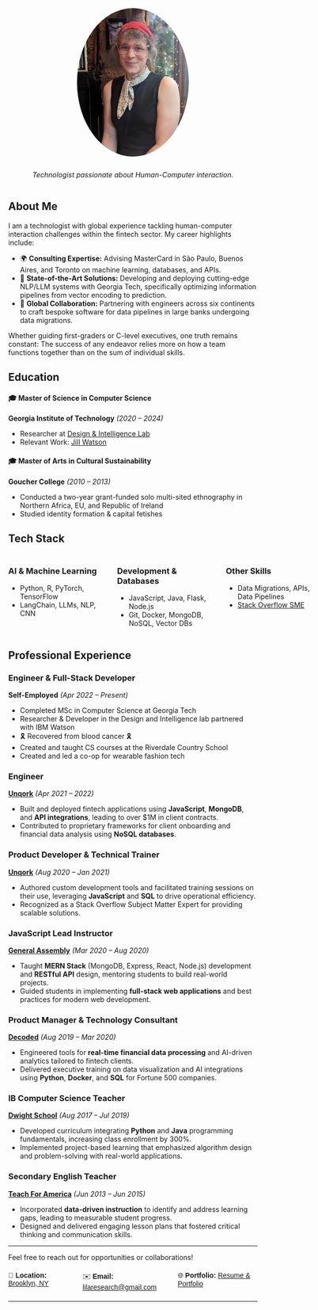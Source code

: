 <div style="display: flex; flex-direction: column; align-items: center; text-align: center; margin-bottom: 20px;">
    <div>
        <img src="https://raw.githubusercontent.com/LilaShiba/resume2024/refs/heads/main/self.jpg" 
             alt="Profile Picture" height="300" 
             style="border-radius: 50%; margin-bottom: 20px;">
    </div>
    <div>
        <p style="font-style: italic; margin-top: 5px;">Technologist passionate about Human-Computer interaction.</p>
    </div>
</div>



## **About Me**  
I am a technologist with global experience tackling human-computer interaction challenges within the fintech sector. My career highlights include:  

- 🌍 **Consulting Expertise:** Advising MasterCard in São Paulo, Buenos Aires, and Toronto on machine learning, databases, and APIs.  
- 🤖 **State-of-the-Art Solutions:** Developing and deploying cutting-edge NLP/LLM systems with Georgia Tech, specifically optimizing information pipelines from vector encoding to prediction.  
- 🌟 **Global Collaboration:** Partnering with engineers across six continents to craft bespoke software for data pipelines in large banks undergoing data migrations.  

Whether guiding first-graders or C-level executives, one truth remains constant: The success of any endeavor relies more on how a team functions together than on the sum of individual skills.

## **Education**  

#### 🎓 **Master of Science in Computer Science**  
**Georgia Institute of Technology** *(2020 – 2024)*  
- Researcher at [Design & Intelligence Lab](https://dilab.gatech.edu/)  
- Relevant Work: [Jill Watson](https://dilab.gatech.edu/jill-watson/)  

#### 🎓 **Master of Arts in Cultural Sustainability**  
**Goucher College** *(2010 – 2013)*  
- Conducted a two-year grant-funded solo multi-sited ethnography in Northern Africa, EU, and Republic of Ireland  
- Studied identity formation & capital fetishes  

## **Tech Stack**  

<div style="display: flex; justify-content: space-between; align-items: flex-start; gap: 20px; margin: 20px 0;">
    <div style="flex: 1; min-width: 200px;">
        <h3>AI & Machine Learning</h3>
        <ul>
            <li>Python, R, PyTorch, TensorFlow</li>
            <li>LangChain, LLMs, NLP, CNN</li>
        </ul>
    </div>
    <div style="flex: 1; min-width: 200px;">
        <h3>Development & Databases</h3>
        <ul>
            <li>JavaScript, Java, Flask, Node.js</li>
            <li>Git, Docker, MongoDB, NoSQL, Vector DBs</li>
        </ul>
    </div>
    <div style="flex: 1; min-width: 200px;">
        <h3>Other Skills</h3>
        <ul>
            <li>Data Migrations, APIs, Data Pipelines</li>
            <li>
                <a href="https://stackoverflow.blog/2019/12/04/introducing-subject-matter-experts/" target="_blank">
                    Stack Overflow SME
                </a>
            </li>
        </ul>
    </div>
</div>



## **Professional Experience**  

    
### **Engineer & Full-Stack Developer**  
**Self-Employed** *(Apr 2022 – Present)*  
- Completed MSc in Computer Science at Georgia Tech
- Researcher & Developer in the Design and Intelligence lab partnered with IBM Watson
- 🎗️ Recovered from blood cancer 🎗️
- Created and taught CS courses at the Riverdale Country School
- Created and led a co-op for wearable fashion tech

### **Engineer**  
**[Unqork](https://news.crunchbase.com/unicorn-company-list/)** *(Apr 2021 – 2022)*  
- Built and deployed fintech applications using **JavaScript**, **MongoDB**, and **API integrations**, leading to over $1M in client contracts.  
- Contributed to proprietary frameworks for client onboarding and financial data analysis using **NoSQL databases**.  

### **Product Developer & Technical Trainer**  
**[Unqork](https://news.crunchbase.com/unicorn-company-list/)** *(Aug 2020 – Jan 2021)*  
- Authored custom development tools and facilitated training sessions on their use, leveraging **JavaScript** and **SQL** to drive operational efficiency.  
- Recognized as a Stack Overflow Subject Matter Expert for providing scalable solutions.  

### **JavaScript Lead Instructor**  
**[General Assembly](https://generalassemb.ly)** *(Mar 2020 – Aug 2020)*  
- Taught **MERN Stack** (MongoDB, Express, React, Node.js) development and **RESTful API** design, mentoring students to build real-world projects.  
- Guided students in implementing **full-stack web applications** and best practices for modern web development.  

### **Product Manager & Technology Consultant**  
**[Decoded](https://decoded.com/)** *(Aug 2019 – Mar 2020)*  
- Engineered tools for **real-time financial data processing** and AI-driven analytics tailored to fintech clients.  
- Delivered executive training on data visualization and AI integrations using **Python**, **Docker**, and **SQL** for Fortune 500 companies.  

### **IB Computer Science Teacher**  
**[Dwight School](https://en.wikipedia.org/wiki/Dwight_School)** *(Aug 2017 – Jul 2019)*  
- Developed curriculum integrating **Python** and **Java** programming fundamentals, increasing class enrollment by 300%.  
- Implemented project-based learning that emphasized algorithm design and problem-solving with real-world applications.  

### **Secondary English Teacher**  
**[Teach For America](https://www.teachforamerica.org)** *(Jun 2013 – Jun 2015)*  
- Incorporated **data-driven instruction** to identify and address learning gaps, leading to measurable student progress.  
- Designed and delivered engaging lesson plans that fostered critical thinking and communication skills.  

---


Feel free to reach out for opportunities or collaborations!

<div style="display: flex; justify-content: space-between; align-items: flex-start; gap: 20px; margin: 20px 0; font-family: Arial, sans-serif; font-size: 14px;">
    <div>
        📍 <strong>Location:</strong> 
        <a href="https://www.tripadvisor.com/Attraction_Review-g60827-d2433040-Reviews-Cobble_Hill-Brooklyn_New_York.html" target="_blank">Brooklyn, NY</a>
    </div>
    <div>
        ✉️ <strong>Email:</strong> 
        <a href="mailto:lilaresearch@gmail.com">lilaresearch@gmail.com</a>
    </div>
    <div>
        🌐 <strong>Portfolio:</strong> 
        <a href="https://github.com/LilaShiba" target="_blank">Resume & Portfolio</a>
    </div>
</div>

---
